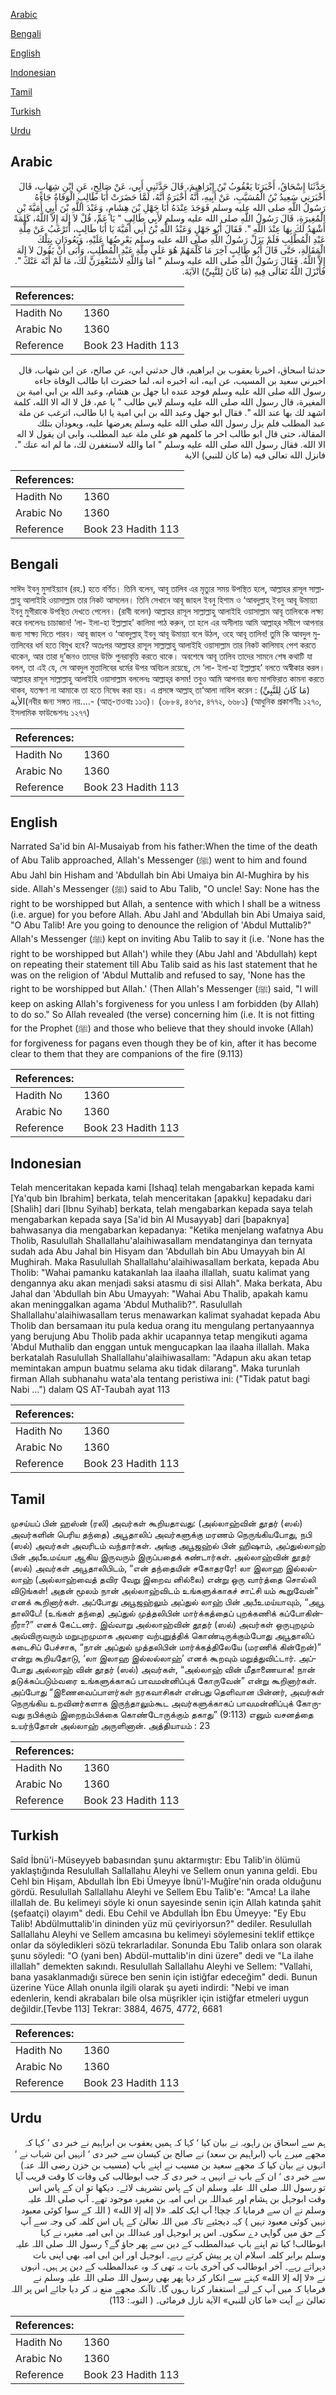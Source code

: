 [Arabic](#arabic)

[Bengali](#bengali)

[English](#english)

[Indonesian](#indonesian)

[Tamil](#tamil)

[Turkish](#turkish)

[Urdu](#urdu)

## Arabic


<div dir="rtl" lang="ar" style={{fontSize:'larger',backgroundColor:'#f8f9fa',padding:20}}>
حَدَّثَنَا إِسْحَاقُ، أَخْبَرَنَا يَعْقُوبُ بْنُ إِبْرَاهِيمَ، قَالَ حَدَّثَنِي أَبِي، عَنْ صَالِحٍ، عَنِ ابْنِ شِهَابٍ، قَالَ أَخْبَرَنِي سَعِيدُ بْنُ الْمُسَيَّبِ، عَنْ أَبِيهِ، أَنَّهُ أَخْبَرَهُ أَنَّهُ، لَمَّا حَضَرَتْ أَبَا طَالِبٍ الْوَفَاةُ جَاءَهُ رَسُولُ اللَّهِ صلى الله عليه وسلم فَوَجَدَ عِنْدَهُ أَبَا جَهْلِ بْنَ هِشَامٍ، وَعَبْدَ اللَّهِ بْنَ أَبِي أُمَيَّةَ بْنِ الْمُغِيرَةِ، قَالَ رَسُولُ اللَّهِ صلى الله عليه وسلم لأَبِي طَالِبٍ ‏"‏ يَا عَمِّ، قُلْ لاَ إِلَهَ إِلاَّ اللَّهُ، كَلِمَةً أَشْهَدُ لَكَ بِهَا عِنْدَ اللَّهِ ‏"‏‏.‏ فَقَالَ أَبُو جَهْلٍ وَعَبْدُ اللَّهِ بْنُ أَبِي أُمَيَّةَ يَا أَبَا طَالِبٍ، أَتَرْغَبُ عَنْ مِلَّةِ عَبْدِ الْمُطَّلِبِ فَلَمْ يَزَلْ رَسُولُ اللَّهِ صلى الله عليه وسلم يَعْرِضُهَا عَلَيْهِ، وَيَعُودَانِ بِتِلْكَ الْمَقَالَةِ، حَتَّى قَالَ أَبُو طَالِبٍ آخِرَ مَا كَلَّمَهُمْ هُوَ عَلَى مِلَّةِ عَبْدِ الْمُطَّلِبِ، وَأَبَى أَنْ يَقُولَ لاَ إِلَهَ إِلاَّ اللَّهُ‏.‏ فَقَالَ رَسُولُ اللَّهِ صلى الله عليه وسلم ‏"‏ أَمَا وَاللَّهِ لأَسْتَغْفِرَنَّ لَكَ، مَا لَمْ أُنْهَ عَنْكَ ‏"‏‏.‏ فَأَنْزَلَ اللَّهُ تَعَالَى فِيهِ ‏(‏مَا كَانَ لِلنَّبِيِّ‏)‏ الآيَةَ‏.‏
</div>
<div style={{backgroundColor:'#f8f9fa',padding:20, marginBottom: 10}}><table> <thead> <tr> <th>References:</th> <th></th> </tr> </thead> <tbody><tr><td>Hadith No</td><td>1360</td></tr><tr><td>Arabic No</td><td>1360</td></tr><tr><td>Reference</td><td>Book 23 Hadith 113</td></tr></tbody></table></div>


<div dir="rtl" lang="ar" style={{fontSize:'larger',backgroundColor:'#f8f9fa',padding:20}}>
حدثنا اسحاق، اخبرنا يعقوب بن ابراهيم، قال حدثني ابي، عن صالح، عن ابن شهاب، قال اخبرني سعيد بن المسيب، عن ابيه، انه اخبره انه، لما حضرت ابا طالب الوفاة جاءه رسول الله صلى الله عليه وسلم فوجد عنده ابا جهل بن هشام، وعبد الله بن ابي امية بن المغيرة، قال رسول الله صلى الله عليه وسلم لابي طالب " يا عم، قل لا اله الا الله، كلمة اشهد لك بها عند الله ". فقال ابو جهل وعبد الله بن ابي امية يا ابا طالب، اترغب عن ملة عبد المطلب فلم يزل رسول الله صلى الله عليه وسلم يعرضها عليه، ويعودان بتلك المقالة، حتى قال ابو طالب اخر ما كلمهم هو على ملة عبد المطلب، وابى ان يقول لا اله الا الله. فقال رسول الله صلى الله عليه وسلم " اما والله لاستغفرن لك، ما لم انه عنك ". فانزل الله تعالى فيه (ما كان للنبي) الاية
</div>
<div style={{backgroundColor:'#f8f9fa',padding:20, marginBottom: 10}}><table> <thead> <tr> <th>References:</th> <th></th> </tr> </thead> <tbody><tr><td>Hadith No</td><td>1360</td></tr><tr><td>Arabic No</td><td>1360</td></tr><tr><td>Reference</td><td>Book 23 Hadith 113</td></tr></tbody></table></div>

## Bengali


<div dir="ltr" lang="bn" style={{fontSize:'larger',backgroundColor:'#f8f9fa',padding:20}}>
সাঈদ ইবনু মুসাইয়্যাব (রহ.) হতে বর্ণিত। তিনি বলেন, আবূ তালিব এর মৃত্যুর সময় উপস্থিত হলে, আল্লাহর রাসূল সাল্লাল্লাহু আলাইহি ওয়াসাল্লাম তার নিকট আসলেন। তিনি সেখানে আবূ জাহল ইবনু হিশাম ও ‘আবদুল্লাহ্ ইবনু আবূ উমায়্যা ইবনু মুগীরাকে উপস্থিত দেখতে পেলেন। (রাবী বলেন) আল্লাহর রাসূল সাল্লাল্লাহু আলাইহি ওয়াসাল্লাম আবূ তালিবকে লক্ষ্য করে বললেনঃ চাচাজান! ‘লা- ইলা-হা ইল্লাল্লাহ’ কালিমা পাঠ করুন, তা হলে এর অসীলায় আমি আল্লাহ্‌র সমীপে আপনার জন্য সাক্ষ্য দিতে পারব। আবূ জাহল ও ‘আবদুল্লাহ্ ইবনু আবূ উমায়্যা বলে উঠল, ওহে আবূ তালিব! তুমি কি আবদুল মুত্তালিবের ধর্ম হতে বিমুখ হবে? অতঃপর আল্লাহর রাসূল সাল্লাল্লাহু আলাইহি ওয়াসাল্লাম তার নিকট কালিমাহ পেশ করতে থাকেন, আর তারা দু’জনও তাদের উক্তি পুনরাবৃত্তি করতে থাকে। অবশেষে আবূ তালিব তাদের সামনে শেষ কথাটি যা বলল, তা এই যে, সে আবদুল মুত্তালিবের ধর্মের উপর অবিচল রয়েছে, সে ‘লা- ইলা-হা ইল্লাল্লাহ’ বলতে অস্বীকার করল। আল্লাহর রাসূল সাল্লাল্লাহু আলাইহি ওয়াসাল্লাম বললেনঃ আল্লাহ্‌র কসম! তবুও আমি আপনার জন্য মাগফিরাত কামনা করতে থাকব, যতক্ষণ না আমাকে তা হতে নিষেধ করা হয়। এ প্রসঙ্গে আল্লাহ্ তা‘আলা নাযিল করেন : (مَا كَانَ لِلنَّبِيِّ) الأية(নবীর জন্য সঙ্গত নয়....- (আত্-তওবাঃ ১১৩)। (৩৮৮৪, ৪৬৭৫, ৪৭৭২, ৬৬৮১) (আধুনিক প্রকাশনীঃ ১২৭০, ইসলামিক ফাউন্ডেশনঃ ১২৭৭)
</div>
<div style={{backgroundColor:'#f8f9fa',padding:20, marginBottom: 10}}><table> <thead> <tr> <th>References:</th> <th></th> </tr> </thead> <tbody><tr><td>Hadith No</td><td>1360</td></tr><tr><td>Arabic No</td><td>1360</td></tr><tr><td>Reference</td><td>Book 23 Hadith 113</td></tr></tbody></table></div>

## English


<div dir="ltr" lang="en" style={{fontSize:'larger',backgroundColor:'#f8f9fa',padding:20}}>
Narrated Sa'id bin Al-Musaiyab from his father:When the time of the death of Abu Talib approached, Allah's Messenger (ﷺ) went to him and found Abu Jahl bin Hisham and 'Abdullah bin Abi Umaiya bin Al-Mughira by his side. Allah's Messenger (ﷺ) said to Abu Talib, "O uncle! Say: None has the right to be worshipped but Allah, a sentence with which I shall be a witness (i.e. argue) for you before Allah. Abu Jahl and 'Abdullah bin Abi Umaiya said, "O Abu Talib! Are you going to denounce the religion of 'Abdul Muttalib?" Allah's Messenger (ﷺ) kept on inviting Abu Talib to say it (i.e. 'None has the right to be worshipped but Allah') while they (Abu Jahl and 'Abdullah) kept on repeating their statement till Abu Talib said as his last statement that he was on the religion of 'Abdul Muttalib and refused to say, 'None has the right to be worshipped but Allah.' (Then Allah's Messenger (ﷺ) said, "I will keep on asking Allah's forgiveness for you unless I am forbidden (by Allah) to do so." So Allah revealed (the verse) concerning him (i.e. It is not fitting for the Prophet (ﷺ) and those who believe that they should invoke (Allah) for forgiveness for pagans even though they be of kin, after it has become clear to them that they are companions of the fire (9.113)
</div>
<div style={{backgroundColor:'#f8f9fa',padding:20, marginBottom: 10}}><table> <thead> <tr> <th>References:</th> <th></th> </tr> </thead> <tbody><tr><td>Hadith No</td><td>1360</td></tr><tr><td>Arabic No</td><td>1360</td></tr><tr><td>Reference</td><td>Book 23 Hadith 113</td></tr></tbody></table></div>

## Indonesian


<div dir="ltr" lang="id" style={{fontSize:'larger',backgroundColor:'#f8f9fa',padding:20}}>
Telah menceritakan kepada kami [Ishaq] telah mengabarkan kepada kami [Ya'qub bin Ibrahim] berkata, telah menceritakan [apakku] kepadaku dari [Shalih] dari [Ibnu Syihab] berkata, telah mengabarkan kepada saya telah mengabarkan kepada saya [Sa'id bin Al Musayyab] dari [bapaknya] bahwasanya dia mengabarkan kepadanya: "Ketika menjelang wafatnya Abu Tholib, Rasulullah Shallallahu'alaihiwasallam mendatanginya dan ternyata sudah ada Abu Jahal bin Hisyam dan 'Abdullah bin Abu Umayyah bin Al Mughirah. Maka Rasulullah Shallallahu'alaihiwasallam berkata, kepada Abu Tholib: "Wahai pamanku katakanlah laa ilaaha illallah, suatu kalimat yang dengannya aku akan menjadi saksi atasmu di sisi Allah". Maka berkata, Abu Jahal dan 'Abdullah bin Abu Umayyah: "Wahai Abu Thalib, apakah kamu akan meninggalkan agama 'Abdul Muthalib?". Rasulullah Shallallahu'alaihiwasallam terus menawarkan kalimat syahadat kepada Abu Tholib dan bersamaan itu pula kedua orang itu mengulang pertanyaannya yang berujung Abu Tholib pada akhir ucapannya tetap mengikuti agama 'Abdul Muthalib dan enggan untuk mengucapkan laa ilaaha illallah. Maka berkatalah Rasulullah Shallallahu'alaihiwasallam: "Adapun aku akan tetap memintakan ampun buatmu selama aku tidak dilarang". Maka turunlah firman Allah subhanahu wata'ala tentang peristiwa ini: ("Tidak patut bagi Nabi …") dalam QS AT-Taubah ayat 113
</div>
<div style={{backgroundColor:'#f8f9fa',padding:20, marginBottom: 10}}><table> <thead> <tr> <th>References:</th> <th></th> </tr> </thead> <tbody><tr><td>Hadith No</td><td>1360</td></tr><tr><td>Arabic No</td><td>1360</td></tr><tr><td>Reference</td><td>Book 23 Hadith 113</td></tr></tbody></table></div>

## Tamil


<div dir="ltr" lang="ta" style={{fontSize:'larger',backgroundColor:'#f8f9fa',padding:20}}>
முசய்யப் பின் ஹஸ்ன் (ரலி) அவர்கள் கூறியதாவது: (அல்லாஹ்வின் தூதர் (ஸல்) அவர்களின் பெரிய தந்தை) அபூதாலிப் அவர்களுக்கு மரணம் நெருங்கியபோது, நபி (ஸல்) அவர்கள் அவரிடம் வந்தார்கள். அங்கு அபூஜஹ்ல் பின் ஹிஷாம், அப்துல்லாஹ் பின் அபீஉமய்யா ஆகிய இருவரும் இருப்பதைக் கண்டார்கள். அல்லாஹ்வின் தூதர் (ஸல்) அவர்கள் அபூதாலிபிடம், “என் தந்தையின் சகோதரரே! லா இலாஹ இல்லல்லாஹ் (அல்லாஹ்வைத் தவிர வேறு இறைவ னில்லை) என்று ஒரு வார்த்தை சொல்லி விடுங்கள்! அதன் மூலம் நான் அல்லாஹ்விடம் உங்களுக்காகச் சாட்சி யம் கூறுவேன்” எனக் கூறினார்கள். அப்போது அபூஜஹ்லும் அப்துல் லாஹ் பின் அபீஉமய்யாவும், “அபூ தாலிபே! (உங்கள் தந்தை) அப்துல் முத்தலிபின் மார்க்கத்தைப் புறக்கணிக் கப்போகின்றீரா?” எனக் கேட்டனர். இவ்வாறு அல்லாஹ்வின் தூதர் (ஸல்) அவர்கள் ஒருபுறமும் அவ்விருவரும் மறுபுறமுமாக அவரை வற்புறுத்திக் கொண்டிருக்கும்போது அபூதாலிப் கடைசிப் பேச்சாக, “நான் அப்துல் முத்தலிபின் மார்க்கத்திலேயே (மரணிக் கின்றேன்)” என்று கூறியதோடு, ‘லா இலாஹ இல்லல்லாஹ்’ எனக் கூறவும் மறுத்துவிட்டார். அப்போது அல்லாஹ் வின் தூதர் (ஸல்) அவர்கள், “அல்லாஹ் வின் மீதாணையாக! நான் தடுக்கப்படும்வரை உங்களுக்காகப் பாவமன்னிப்புக் கோருவேன்” என்று கூறினார்கள். அப்போது “இணைவைப்பாளர்கள் நரகவாசிகள் என்பது தெளிவான பின்னர், அவர்கள் நெருங்கிய உறவினர்களாக இருந்தாலும்கூட அவர்களுக்காகப் பாவமன்னிப்புக் கோருவது நபிக்கும் இறைநம்பிக்கை கொண்டோருக்கும் தகாது” (9:113) எனும் வசனத்தை உயர்ந்தோன் அல்லாஹ் அருளினான். அத்தியாயம் : 23
</div>
<div style={{backgroundColor:'#f8f9fa',padding:20, marginBottom: 10}}><table> <thead> <tr> <th>References:</th> <th></th> </tr> </thead> <tbody><tr><td>Hadith No</td><td>1360</td></tr><tr><td>Arabic No</td><td>1360</td></tr><tr><td>Reference</td><td>Book 23 Hadith 113</td></tr></tbody></table></div>

## Turkish


<div dir="ltr" lang="tr" style={{fontSize:'larger',backgroundColor:'#f8f9fa',padding:20}}>
Saîd İbnü'i-Müseyyeb babasından şunu aktarmıştır: Ebu Talib'in ölümü yaklaştığında Resulullah Sallallahu Aleyhi ve Sellem onun yanına geldi. Ebu Cehl bin Hişam, Abdullah İbn Ebi Ümeyye İbnü'l-Muğîre'nin orada olduğunu gördü. Resulullah Sallallahu Aleyhi ve Sellem Ebu Talib'e: "Amca! La ilahe illallah de. Bu kelimeyi söyle ki onun sayesinde senin için Allah katında şahit (şefaatçi) olayım" dedi. Ebu Cehil ve Abdullah İbn Ebu Ümeyye: "Ey Ebu Talib! Abdülmuttalib'in dininden yüz mü çeviriyorsun?" dediler. Resulullah Sallallahu Aleyhi ve Sellem amcasına bu kelimeyi söylemesini teklif ettikçe onlar da söyledikleri sözü tekrarladılar. Sonunda Ebu Talib onlara son olarak şunu söyledi: "O (yani ben) Abdül-muttalib'in dini üzere" dedi ve "La ilahe illallah" demekten sakındı. Resulullah Sallallahu Aleyhi ve Sellem: "Vallahi, bana yasaklanmadığı sürece ben senin için istiğfar edeceğim" dedi. Bunun üzerine Yüce Allah onunla ilgili olarak şu ayeti indirdi: "Nebi ve iman edenlerin, kendi akrabaları bile olsa müşrikler için istiğfar etmeleri uygun değildir.[Tevbe 113] Tekrar: 3884, 4675, 4772, 6681
</div>
<div style={{backgroundColor:'#f8f9fa',padding:20, marginBottom: 10}}><table> <thead> <tr> <th>References:</th> <th></th> </tr> </thead> <tbody><tr><td>Hadith No</td><td>1360</td></tr><tr><td>Arabic No</td><td>1360</td></tr><tr><td>Reference</td><td>Book 23 Hadith 113</td></tr></tbody></table></div>

## Urdu


<div dir="rtl" lang="ur" style={{fontSize:'larger',backgroundColor:'#f8f9fa',padding:20}}>
ہم سے اسحاق بن راہویہ نے بیان کیا ‘ کہا کہ ہمیں یعقوب بن ابراہیم نے خبر دی ‘ کہا کہ مجھے میرے باپ (ابراہیم بن سعد) نے صالح بن کیسان سے خبر دی ‘ انہیں ابن شہاب نے ‘ انہوں نے بیان کیا کہ مجھے سعید بن مسیب نے اپنے باپ (مسیب بن حزن رضی اللہ عنہ) سے خبر دی ‘ ان کے باپ نے انہیں یہ خبر دی کہ جب ابوطالب کی وفات کا وقت قریب آیا تو رسول اللہ صلی اللہ علیہ وسلم ان کے پاس تشریف لائے۔ دیکھا تو ان کے پاس اس وقت ابوجہل بن ہشام اور عبداللہ بن ابی امیہ بن مغیرہ موجود تھے۔ آپ صلی اللہ علیہ وسلم نے ان سے فرمایا کہ چچا! آپ ایک کلمہ «لا إله إلا الله» ( اللہ کے سوا کوئی معبود نہیں کوئی معبود نہیں ) کہہ دیجئیے تاکہ میں اللہ تعالیٰ کے ہاں اس کلمہ کی وجہ سے آپ کے حق میں گواہی دے سکوں۔ اس پر ابوجہل اور عبداللہ بن ابی امیہ مغیرہ نے کہا ابوطالب! کیا تم اپنے باپ عبدالمطلب کے دین سے پھر جاؤ گے؟ رسول اللہ صلی اللہ علیہ وسلم برابر کلمہ اسلام ان پر پیش کرتے رہے۔ ابوجہل اور ابن ابی امیہ بھی اپنی بات دہراتے رہے۔ آخر ابوطالب کی آخری بات یہ تھی کہ وہ عبدالمطلب کے دین پر ہیں۔ انہوں نے «لا إله إلا الله» کہنے سے انکار کر دیا پھر بھی رسول اللہ صلی اللہ علیہ وسلم نے فرمایا کہ میں آپ کے لیے استغفار کرتا رہوں گا۔ تاآنکہ مجھے منع نہ کر دیا جائے اس پر اللہ تعالیٰ نے آیت «ما كان للنبي‏» الآية‏ نازل فرمائی۔ ( التوبہ: 113)
</div>
<div style={{backgroundColor:'#f8f9fa',padding:20, marginBottom: 10}}><table> <thead> <tr> <th>References:</th> <th></th> </tr> </thead> <tbody><tr><td>Hadith No</td><td>1360</td></tr><tr><td>Arabic No</td><td>1360</td></tr><tr><td>Reference</td><td>Book 23 Hadith 113</td></tr></tbody></table></div>